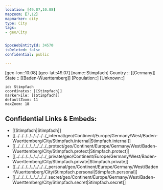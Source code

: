 ```yaml
---
location: [49.07,10.08] 
mapzoom: [7,12] 
mapmarker: city 
type: City
tags:
- geo/City


SpocWebEntityId: 34570
isDeleted: false
confidential: public

---
```

[geo-lon::10.08] 
[geo-lat::49.07] 
[name::Stimpfach] 
Country :: [[Germany]]  
State :: [[Baden-Wuerttemberg]] 
[Population::] 
[Unknown::] 


```leaflet
id: Stimpfach
coordinates: [[Stimpfach]] 
markerFile: [[Stimpfach]] 
defaultZoom: 11 
maxZoom: 18
```


## Confidential Links & Embeds: 
- [[Stimpfach|Stimpfach]]  
- [[../../../../../../../../_internal/geo/Continent/Europe/Germany/West/Baden-Wuerttemberg/City/Stimpfach.internal|Stimpfach.internal]] 
- [[../../../../../../../../_protect/geo/Continent/Europe/Germany/West/Baden-Wuerttemberg/City/Stimpfach.protect|Stimpfach.protect]] 
- [[../../../../../../../../_private/geo/Continent/Europe/Germany/West/Baden-Wuerttemberg/City/Stimpfach.private|Stimpfach.private]] 
- [[../../../../../../../../_personal/geo/Continent/Europe/Germany/West/Baden-Wuerttemberg/City/Stimpfach.personal|Stimpfach.personal]] 
- [[../../../../../../../../_secret/geo/Continent/Europe/Germany/West/Baden-Wuerttemberg/City/Stimpfach.secret|Stimpfach.secret]] 
